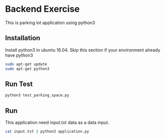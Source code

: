 # Backend Exercise

This is parking lot application using python3

## Installation
Install python3 in ubuntu 16.04. 
Skip this section if your environment already have python3

```bash
sudo apt-get update
sudo apt-get python3
```

## Run Test

```bash
python3 test_parking_space.py
```

## Run

This application need input.txt data as a data input.

```bash
cat input.txt | python3 application.py
```